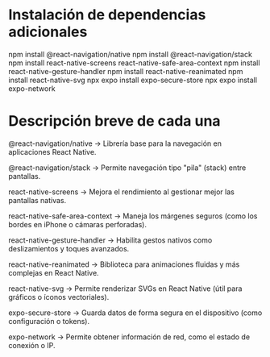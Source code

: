 # Instalación de dependencias adicionales

npm install @react-navigation/native
npm install @react-navigation/stack
npm install react-native-screens react-native-safe-area-context
npm install react-native-gesture-handler
npm install react-native-reanimated
npm install react-native-svg
npx expo install expo-secure-store
npx expo install expo-network

# Descripción breve de cada una

@react-navigation/native
→ Librería base para la navegación en aplicaciones React Native.

@react-navigation/stack
→ Permite navegación tipo "pila" (stack) entre pantallas.

react-native-screens
→ Mejora el rendimiento al gestionar mejor las pantallas nativas.

react-native-safe-area-context
→ Maneja los márgenes seguros (como los bordes en iPhone o cámaras perforadas).

react-native-gesture-handler
→ Habilita gestos nativos como deslizamientos y toques avanzados.

react-native-reanimated
→ Biblioteca para animaciones fluidas y más complejas en React Native.

react-native-svg
→ Permite renderizar SVGs en React Native (útil para gráficos o íconos vectoriales).

expo-secure-store
→ Guarda datos de forma segura en el dispositivo (como configuración o tokens).

expo-network
→ Permite obtener información de red, como el estado de conexión o IP.

